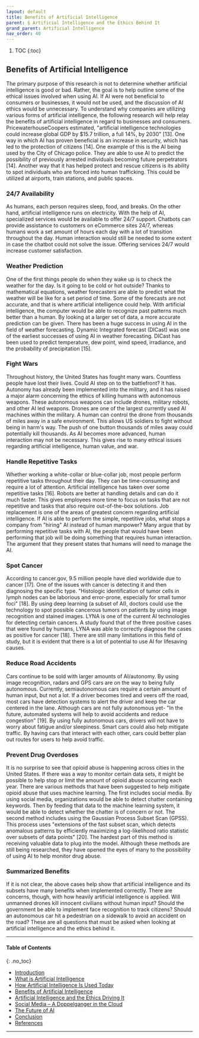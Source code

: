 ```yaml
---
layout: default
title: Benefits of Artificial Intelligence 
parent: § Artificial Intelligence and the Ethics Behind It  
grand_parent: Artificial Intelligence 
nav_order: 40 
---
```

<style>
.dont-break-out {
  /* These are technically the same, but use both */
  overflow-wrap: break-word;
  word-wrap: break-word;

     -ms-word-break: break-all;
  /* This is the dangerous one in WebKit, as it breaks things wherever */
  word-break: break-all;
  /* Instead use this non-standard one: */
  word-break: break-word;
}

.youtube-container {
    position: relative;
    width: 100%;
    height: 0;
    padding-bottom: 56.25%;
}
.youtube-video {
    position: absolute;
    top: 0;
    left: 0;
    width: 100%;
    height: 100%;
}

</style>

<div class="dont-break-out" markdown="1">

1. TOC
{:toc}

## Benefits of Artificial Intelligence
The primary purpose of this research is not to determine whether artificial intelligence is good or bad. Rather, the goal is to help outline some of the ethical issues involved when using AI. If AI were not beneficial to consumers or businesses, it would not be used, and the discussion of AI ethics would be unnecessary. To understand why companies are utilizing various forms of artificial intelligence, the following research will help relay the benefits of artificial intelligence in regard to businesses and consumers. PricewaterhouseCoopers estimated, "artificial intelligence technologies could increase global GDP by $15.7 trillion, a full 14%, by 2030" [13]. One way in which AI has proven beneficial is an increase in security, which has led to the protection of citizens [14]. One example of this is the AI being used by the City of Chicago police. They are able to use AI to predict the possibility of previously arrested individuals becoming future perpetrators [14]. Another way that it has helped protect and rescue citizens is its ability to spot individuals who are forced into human trafficking. This could be utilized at airports, train stations, and public spaces.

### 24/7 Availability
As humans, each person requires sleep, food, and breaks. On the other hand, artificial intelligence runs on electricity. With the help of AI, specialized services would be available to offer 24/7 support. Chatbots can provide assistance to customers on eCommerce sites 24/7, whereas humans work a set amount of hours each day with a lot of transition throughout the day. Human interaction would still be needed to some extent in case the chatbot could not solve the issue. Offering services 24/7 would increase customer satisfaction.

### Weather Prediction
One of the first things people do when they wake up is to check the weather for the day. Is it going to be cold or hot outside? Thanks to mathematical equations, weather forecasters are able to predict what the weather will be like for a set period of time. Some of the forecasts are not accurate, and that is where artificial intelligence could help. With artificial intelligence, the computer would be able to recognize past patterns much better than a human. By looking at a larger set of data, a more accurate prediction can be given. There has been a huge success in using AI in the field of weather forecasting. Dynamic Integrated forecast (DICast) was one of the earliest successes of using AI in weather forecasting. DICast has been used to predict temperature, dew point, wind speed, irradiance, and the probability of precipitation [15].

### Fight Wars
Throughout history, the United States has fought many wars. Countless people have lost their lives. Could AI step on to the battlefront? It has. Autonomy has already been implemented into the military, and it has raised a major alarm concerning the ethics of killing humans with autonomous weapons. These autonomous weapons can include drones, military robots, and other AI led weapons. Drones are one of the largest currently used AI machines within the military. A human can control the drone from thousands of miles away in a safe environment. This allows US soldiers to fight without being in harm's way. The push of one button thousands of miles away could potentially kill thousands. As AI becomes more advanced, human interaction may not be necessary. This gives rise to many ethical issues regarding artificial intelligence, human value, and war. 

### Handle Repetitive Tasks
Whether working a white-collar or blue-collar job, most people perform repetitive tasks throughout their day. They can be time-consuming and require a lot of attention. Artificial intelligence has taken over some repetitive tasks [16]. Robots are better at handling details and can do it much faster. This gives employees more time to focus on tasks that are not repetitive and tasks that also require out-of-the-box solutions. Job replacement is one of the areas of greatest concern regarding artificial intelligence. If AI is able to perform the simple, repetitive jobs, what stops a company from "hiring" AI instead of human manpower? Many argue that by performing repetitive tasks with AI, the people that would have been performing that job will be doing something that requires human interaction. The argument that they present states that humans will need to manage the AI.

### Spot Cancer
According to cancer.gov, 9.5 million people have died worldwide due to cancer [17]. One of the issues with cancer is detecting it and then diagnosing the specific type. "Histologic identification of tumor cells in lymph nodes can be laborious and error-prone, especially for small tumor foci" [18]. By using deep learning (a subset of AI), doctors could use the technology to spot possible cancerous tumors on patients by using image recognition and stained images. LYNA is one of the current AI technologies for detecting certain cancers. A study found that of the three positive cases that were found by humans, LYNA was able to correctly diagnose the cases as positive for cancer [18]. There are still many limitations in this field of study, but it is evident that there is a lot of potential to use AI for lifesaving causes.

### Reduce Road Accidents
Cars continue to be sold with larger amounts of AI/autonomy. By using image recognition, radars and GPS cars are on the way to being fully autonomous. Currently, semiautonomous cars require a certain amount of human input, but not a lot. If a driver becomes tired and veers off the road, most cars have detection systems to alert the driver and keep the car centered in the lane. Although cars are not fully autonomous yet- "In the future, automated systems will help to avoid accidents and reduce congestion" [19]. By using fully autonomous cars, drivers will not have to worry about fatigue and/or sleepiness. Smart cars could also help mitigate traffic. By having cars that interact with each other, cars could better plan out routes for users to help avoid traffic.

### Prevent Drug Overdoses
It is no surprise to see that opioid abuse is happening across cities in the United States. If there was a way to monitor certain data sets, it might be possible to help stop or limit the amount of opioid abuse occurring each year. There are various methods that have been suggested to help mitigate opioid abuse that uses machine learning. The first includes social media. By using social media, organizations would be able to detect chatter containing keywords. Then by feeding that data to the machine learning system, it would be able to detect whether the chatter is of concern or not. The second method includes using the Gaussian Process Subset Scan (GPSS). This process uses "extensions of the fast subset scan, which detects anomalous patterns by efficiently maximizing a log-likelihood ratio statistic over subsets of data points" [20]. The hardest part of this method is receiving valuable data to plug into the model. Although these methods are still being researched, they have opened the eyes of many to the possibility of using AI to help monitor drug abuse.

### Summarized Benefits
If it is not clear, the above cases help show that artificial intelligence and its subsets have many benefits when implemented correctly. There are concerns, though, with how heavily artificial intelligence is applied. Will unmanned drones kill innocent civilians without human input? Should the government be able to implement face recognition to track citizens? Should an autonomous car hit a pedestrian on a sidewalk to avoid an accident on the road? These are all questions that must be asked when looking at artificial intelligence and the ethics behind it.

***

#### Table of Contents
{: .no_toc}

<ul><li> <a href="/docs/ai/artificial-intelligence-and-the-ethics-behind-it-1/">Introduction</a></li><li> <a href="/docs/ai/artificial-intelligence-and-the-ethics-behind-it-2/">What is Artificial Intelligence</a></li><li> <a href="/docs/ai/artificial-intelligence-and-the-ethics-behind-it-3/">How Artificial Intelligence Is Used Today</a></li><li> <a href="/docs/ai/artificial-intelligence-and-the-ethics-behind-it-4/">Benefits of Artificial Intelligence</a></li><li> <a href="/docs/ai/artificial-intelligence-and-the-ethics-behind-it-5/">Artificial Intelligence and the Ethics Driving It</a></li><li> <a href="/docs/ai/artificial-intelligence-and-the-ethics-behind-it-6/">Social Media – A Doppelganger in the Cloud</a></li><li> <a href="/docs/ai/artificial-intelligence-and-the-ethics-behind-it-7/">The Future of AI</a></li><li> <a href="/docs/ai/artificial-intelligence-and-the-ethics-behind-it-8/">Conclusion</a></li><li> <a href="/docs/ai/artificial-intelligence-and-the-ethics-behind-it-9/">References</a></li></ul>

***


</div>
